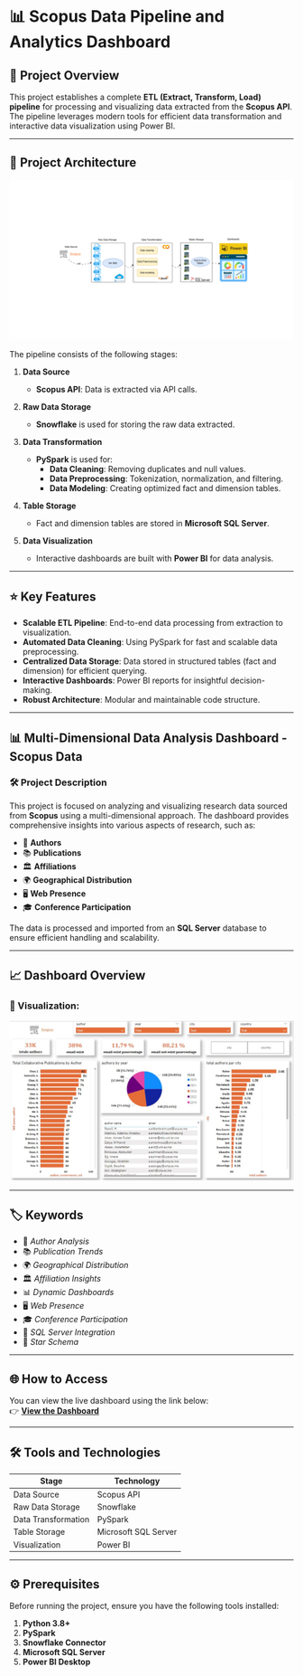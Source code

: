 # 📊 **Scopus Data Pipeline and Analytics Dashboard**

## 🚀 **Project Overview**

This project establishes a complete **ETL (Extract, Transform, Load) pipeline** for processing and visualizing data extracted from the **Scopus API**. The pipeline leverages modern tools for efficient data transformation and interactive data visualization using Power BI.

---

## 📐 **Project Architecture**

![Architecture](architecture.png) <!-- Replace 'path_to_image.png' with the correct image link -->

The pipeline consists of the following stages:

1. **Data Source**  
   - **Scopus API**: Data is extracted via API calls.

2. **Raw Data Storage**  
   - **Snowflake** is used for storing the raw data extracted.

3. **Data Transformation**  
   - **PySpark** is used for:
     - **Data Cleaning**: Removing duplicates and null values.  
     - **Data Preprocessing**: Tokenization, normalization, and filtering.  
     - **Data Modeling**: Creating optimized fact and dimension tables.  

4. **Table Storage**  
   - Fact and dimension tables are stored in **Microsoft SQL Server**.

5. **Data Visualization**  
   - Interactive dashboards are built with **Power BI** for data analysis.

---

## ⭐ **Key Features**

- **Scalable ETL Pipeline**: End-to-end data processing from extraction to visualization.
- **Automated Data Cleaning**: Using PySpark for fast and scalable data preprocessing.
- **Centralized Data Storage**: Data stored in structured tables (fact and dimension) for efficient querying.
- **Interactive Dashboards**: Power BI reports for insightful decision-making.
- **Robust Architecture**: Modular and maintainable code structure.

---

## 📊 **Multi-Dimensional Data Analysis Dashboard - Scopus Data**  

### 🛠️ Project Description  
This project is focused on analyzing and visualizing research data sourced from **Scopus** using a multi-dimensional approach. The dashboard provides comprehensive insights into various aspects of research, such as:  

- 📝 **Authors**  
- 📚 **Publications**  
- 🏛️ **Affiliations**  
- 🌍 **Geographical Distribution**  
- 🖥️ **Web Presence**  
- 🎓 **Conference Participation**  

The data is processed and imported from an **SQL Server** database to ensure efficient handling and scalability.

---

## 📈 **Dashboard Overview**

### 📍 Visualization:  
![Dashboard Preview](scopus.jpg) <!-- Replace with your dashboard image path -->

---

## 🏷️ **Keywords**  

- 📝 _Author Analysis_  
- 📚 _Publication Trends_  
- 🌍 _Geographical Distribution_  
- 🏛️ _Affiliation Insights_  
- 📊 _Dynamic Dashboards_  
- 🖥️ _Web Presence_  
- 🎓 _Conference Participation_  
- 💾 _SQL Server Integration_  
- 🌟 _Star Schema_

---

## 🌐 **How to Access**  

You can view the live dashboard using the link below:  
👉 **[View the Dashboard](https://app.powerbi.com/view?r=eyJrIjoiMTQwYTFmOTktZTQwMS00ZjQxLWFmNmEtMzNhNGQ2ZDA4YTkxIiwidCI6ImMyNzg3OTIyLTExZDktNGNhOC1hYWRmLTVlZjdmZjMxYTEyNyJ9)**  

---

## 🛠️ **Tools and Technologies**

| **Stage**                 | **Technology**                |
|---------------------------|-------------------------------|
| Data Source               | Scopus API                   |
| Raw Data Storage          | Snowflake                    |
| Data Transformation       | PySpark                      |
| Table Storage             | Microsoft SQL Server         |
| Visualization             | Power BI                     |

---

## ⚙️ **Prerequisites**

Before running the project, ensure you have the following tools installed:

1. **Python 3.8+**
2. **PySpark**
3. **Snowflake Connector**
4. **Microsoft SQL Server**
5. **Power BI Desktop**
